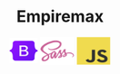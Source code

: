 <div align="center">
    <h1>Empiremax</h1>
    <img align="center" alt="Bootstrap" height="45" width="50" src="https://github.com/devicons/devicon/blob/master/icons/bootstrap/bootstrap-original.svg">
    <img align="center" alt="Sass" height="50" width="60" src="https://github.com/devicons/devicon/blob/master/icons/sass/sass-original.svg">
    <img align="center" alt="JS" height="50" width="60" src="https://github.com/devicons/devicon/blob/master/icons/javascript/javascript-original.svg">
</div>
